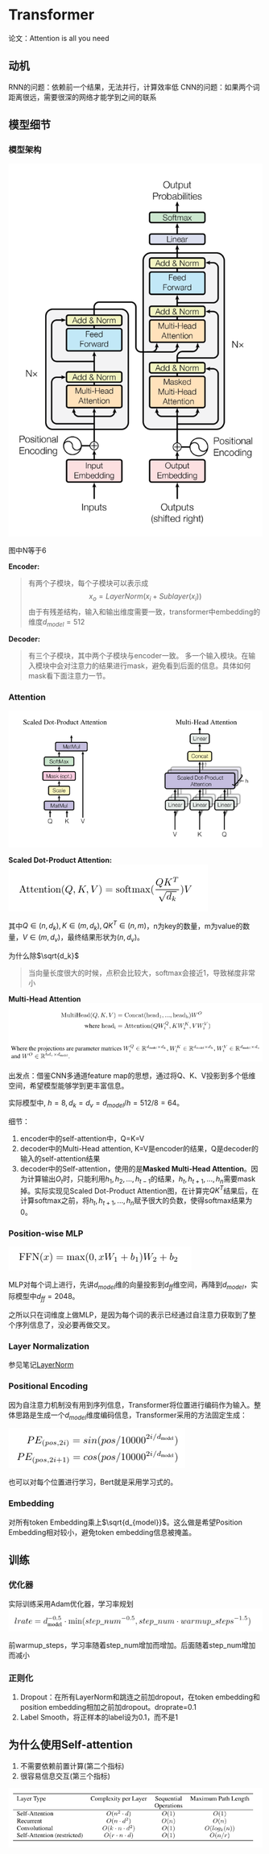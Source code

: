 # Transformer

论文：Attention is all you need

## 动机

RNN的问题：依赖前一个结果，无法并行，计算效率低
CNN的问题：如果两个词距离很远，需要很深的网络才能学到之间的联系

## 模型细节

### 模型架构

![](./img/0001-1.png)

图中N等于6

**Encoder:**

> 有两个子模块，每个子模块可以表示成
> $$
> x_o = LayerNorm(x_i+Sublayer(x_i))
> $$
> 由于有残差结构，输入和输出维度需要一致，transformer中embedding的维度$d_{model} = 512$

**Decoder:**

> 有三个子模块，其中两个子模块与encoder一致。
> 多一个输入模块。在输入模块中会对注意力的结果进行mask，避免看到后面的信息。具体如何mask看下面注意力一节。

### Attention

![](img/0001-2.png)

**Scaled Dot-Product Attention:**
![](img/0001-3.png)

其中$Q \in (n, d_k), K \in (m, d_k), QK^T \in (n, m)$，n为key的数量，m为value的数量，$V \in (m, d_v)$，最终结果形状为$(n, d_v)$。

为什么除$\sqrt{d_k}$
> 当向量长度很大的时候，点积会比较大，softmax会接近1，导致梯度非常小

**Multi-Head Attention**
![](img/0001-4.png)

出发点：借鉴CNN多通道feature map的思想，通过将Q、K、V投影到多个低维空间，希望模型能够学到更丰富信息。

实际模型中, $h=8, d_k = d_v = d_{model}/h = 512/8=64$。 

细节：
1. encoder中的self-attention中，Q=K=V
2. decoder中的Multi-Head attention, K=V是encoder的结果，Q是decoder的输入的self-attention结果
3. decoder中的Self-attention，使用的是**Masked Multi-Head Attention**。因为计算输出$O_t$时，只能利用$h_1, h_2, ...,h_{t-1}$的结果，$h_t, h_{t+1},...,h_{n}$需要mask掉。实际实现见Scaled Dot-Product Attention图，在计算完$QK^T$结果后，在计算softmax之前，将$h_t, h_{t+1},...,h_{n}$赋予很大的负数，使得softmax结果为0。

### Position-wise MLP

![](img/0001-5.png)

MLP对每个词上进行，先讲$d_{model}$维的向量投影到$d_{ff}$维空间，再降到$d_{model}$，实际模型中$d_{ff}=2048$。

之所以只在词维度上做MLP，是因为每个词的表示已经通过自注意力获取到了整个序列信息了，没必要再做交叉。


### Layer Normalization

参见笔记[LayerNorm](./0007-LayerNormalization.md)

### Positional Encoding

因为自注意力机制没有用到序列信息，Transformer将位置进行编码作为输入。整体思路是生成一个$d_{model}$维度编码信息，Transformer采用的方法固定生成：

![](img/0001-6.png)

也可以对每个位置进行学习，Bert就是采用学习式的。

### Embedding

对所有token Embedding乘上$\sqrt{d_{model}}$。这么做是希望Position Embedding相对较小，避免token embedding信息被掩盖。

## 训练

### 优化器

实际训练采用Adam优化器，学习率规划
![](img/0001-7.png)

前warmup_steps，学习率随着step_num增加而增加。后面随着step_num增加而减小

### 正则化

1. Dropout：在所有LayerNorm和跳连之前加dropout，在token embedding和position embedding相加之前加dropout。droprate=0.1
2. Label Smooth，将正样本的label设为0.1，而不是1


## 为什么使用Self-attention

1. 不需要依赖前置计算(第二个指标)
2. 很容易信息交互(第三个指标)

![](img/0001-8.png)